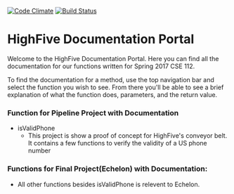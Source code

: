 [![Code Climate](https://codeclimate.com/repos/5924e95d804b6c0267000c85/badges/35a3d8d0d1a43d3416b3/gpa.svg)](https://codeclimate.com/repos/5924e95d804b6c0267000c85/feed) [![Build Status](https://travis-ci.com/AyyJ/highfive.svg?token=x183DZanFuyrq2ohNMWt&branch=master)](https://travis-ci.com/AyyJ/highfive)

# HighFive Documentation Portal

Welcome to the HighFive Documentation Portal. Here you can find all the documentation for our functions written for Spring 2017 CSE 112.

To find the documentation for a method, use the top navigation bar and select the function you wish to see. From there you'll be able to see a brief explanation of what the function does, parameters, and the return value.

### Function for Pipeline Project with Documentation
  * isValidPhone
    * This project is show a proof of concept for HighFive's conveyor belt. It contains a few functions to verify the validity of a US phone number

### Functions for Final Project(Echelon) with Documentation:
  * All other functions besides isValidPhone is relevent to Echelon.

